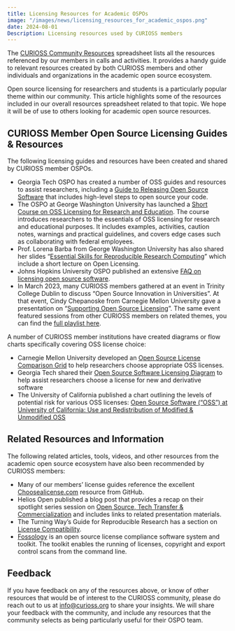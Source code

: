 ```yaml
---
title: Licensing Resources for Academic OSPOs
image: "/images/news/licensing_resources_for_academic_ospos.png"
date: 2024-08-01
Description: Licensing resources used by CURIOSS members
---
```


The [CURIOSS Community Resources](https://curioss.org/resources/) spreadsheet lists all the resources referenced by our members in calls and activities. It provides a handy guide to relevant resources created by both CURIOSS members and other individuals and organizations in the academic open source ecosystem.

Open source licensing for researchers and students is a particularly popular theme within our community. This article highlights some of the resources included in our overall resources spreadsheet related to that topic. We hope it will be of use to others looking for academic open source resources.

## CURIOSS Member Open Source Licensing Guides & Resources

The following licensing guides and resources have been created and shared by CURIOSS member OSPOs.

- Georgia Tech OSPO has created a number of OSS guides and resources to assist researchers, including a [Guide to Releasing Open Source Software](https://ospo.cc.gatech.edu/releasing-open-source/) that includes high-level steps to open source your code.
- The OSPO at George Washington University has launched a [Short Course on OSS Licensing for Research and Education](https://gw-ospo.github.io/oss-licensing/intro.html). The course introduces researchers to the essentials of OSS licensing for research and educational purposes. It includes examples, activities, caution notes, warnings and practical guidelines, and covers edge cases such as collaborating with federal employees.
- Prof. Lorena Barba from George Washington University has also shared her slides “[Essential Skills for Reproducible Research Computing](https://figshare.com/articles/presentation/A_short_lecture_on_Open_Licensing/4516892/1?file=7303307)” which include a short lecture on Open Licensing.
- Johns Hopkins University OSPO published an extensive [FAQ on licensing open source software](https://ospo.library.jhu.edu/licensing/).
- In March 2023, many CURIOSS members gathered at an event in Trinity College Dublin to discuss “Open Source Innovation in Universities”. At that event, Cindy Chepanoske from Carnegie Mellon University gave a presentation on “[Supporting Open Source Licensing](https://www.youtube.com/watch?v=42qfSk34cCw)”. The same event featured sessions from other CURIOSS members on related themes, you can find the [full playlist here](https://www.youtube.com/playlist?list=PLVrnnLUwer0V0vm7UgHXHf8HJBkipmPga).


A number of CURIOSS member institutions have created diagrams or flow charts specifically covering OSS license choice:

- Carnegie Mellon University developed an [Open Source License Comparison Grid](https://www.cmu.edu/cttec/forms/opensourcelicensegridv1.pdf) to help researchers choose appropriate OSS licenses.
- Georgia Tech shared their [Open Source Software Licensing Diagram](https://ospo.cc.gatech.edu/open-source-software-licensing/) to help assist researchers choose a license for new and derivative software
- The University of California published a chart outlining the levels of potential risk for various OSS licenses: [Open Source Software (“OSS”) at University of California: Use and Redistribution of Modified & Unmodified OSS](https://security.ucop.edu/files/documents/resources/oss-chart.pdf)

## Related Resources and Information

The following related articles, tools, videos, and other resources from the academic open source ecosystem have also been recommended by CURIOSS members:

- Many of our members’ license guides reference the excellent [Choosealicense.com](https://choosealicense.com/) resource from GitHub.
- Helios Open published a blog post that provides a recap on their spotlight series session on [Open Source, Tech Transfer & Commercialization](https://www.heliosopen.org/news/spotlight-series-recap-open-source-tech-transfer-amp-commercialization) and includes links to related presentation materials.
- The Turning Way’s Guide for Reproducible Research has a section on [License Compatibility](https://book.the-turing-way.org/reproducible-research/licensing/licensing-compatibility).
- [Fossology](https://www.fossology.org/) is an open source license compliance software system and toolkit. The toolkit enables the running of licenses, copyright and export control scans from the command line.

## Feedback

If you have feedback on any of the resources above, or know of other resources that would be of interest to the CURIOSS community, please do reach out to us at info@curioss.org to share your insights. We will share your feedback with the community, and include any resources that the community selects as being particularly useful for their OSPO team.